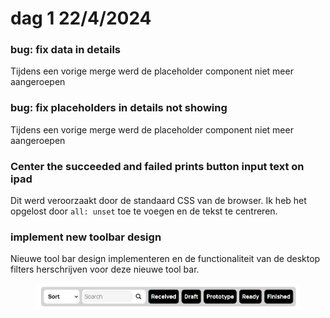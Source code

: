 # dag 1 22/4/2024

### bug: fix data in details

Tijdens een vorige merge werd de placeholder component niet meer aangeroepen&#x20;

### bug: fix placeholders in details not showing

Tijdens een vorige merge werd de placeholder component niet meer aangeroepen&#x20;

### Center the succeeded and failed prints button input text on ipad

Dit werd veroorzaakt door de standaard CSS van de browser. Ik heb het opgelost door `all: unset` toe te voegen en de tekst te centreren.

### implement new toolbar design

Nieuwe tool bar design implementeren en de functionaliteit van de desktop filters herschrijven voor deze nieuwe tool bar.

<figure><img src="../.gitbook/assets/image (1) (1).png" alt=""><figcaption></figcaption></figure>

